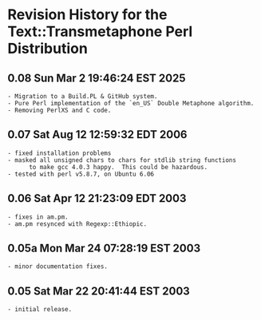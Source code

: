 # Revision History for the Text::Transmetaphone Perl Distribution

## 0.08 Sun Mar  2 19:46:24 EST 2025
	- Migration to a Build.PL & GitHub system.
	- Pure Perl implementation of the `en_US` Double Metaphone algorithm.
	- Removing PerlXS and C code.

## 0.07 Sat Aug 12 12:59:32 EDT 2006
	- fixed installation problems
	- masked all unsigned chars to chars for stdlib string functions
          to make gcc 4.0.3 happy.  This could be hazardous.
	- tested with perl v5.8.7, on Ubuntu 6.06

## 0.06 Sat Apr 12 21:23:09 EDT 2003
	- fixes in am.pm.
	- am.pm resynced with Regexp::Ethiopic.

## 0.05a Mon Mar 24 07:28:19 EST 2003
	- minor documentation fixes.

## 0.05 Sat Mar 22 20:41:44 EST 2003
	- initial release.
